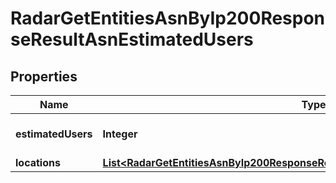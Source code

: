 

# RadarGetEntitiesAsnByIp200ResponseResultAsnEstimatedUsers


## Properties

| Name | Type | Description | Notes |
|------------ | ------------- | ------------- | -------------|
|**estimatedUsers** | **Integer** | Total estimated users |  [optional] |
|**locations** | [**List&lt;RadarGetEntitiesAsnByIp200ResponseResultAsnEstimatedUsersLocationsInner&gt;**](RadarGetEntitiesAsnByIp200ResponseResultAsnEstimatedUsersLocationsInner.md) |  |  |



